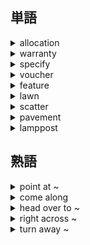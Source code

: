 ## 単語
<details><summary>allocation</summary><div>
割り当てる
</div></details>

<details><summary>warranty</summary><div>
保証
</div></details>

<details><summary>specify</summary><div>
～を述べる
</div></details>

<details><summary>voucher</summary><div>
保証人、券、領収書
</div></details>

<details><summary>feature</summary><div>
<V>～を呼び物とする
</div></details>

<details><summary>lawn</summary><div>
芝生
</div></details>

<details><summary>scatter</summary><div>
まき散らす
</div></details>

<details><summary>pavement</summary><div>
歩道
</div></details>

<details><summary>lamppost</summary><div>
街灯
</div></details>
  
## 熟語
<details><summary>point at ~</summary><div>
～を指す
</div></details>

<details><summary>come along</summary><div>
（計画などが）進む
</div></details>

<details><summary>head over to ~</summary><div>
～へ向かう
</div></details>

<details><summary>right across ~</summary><div>
～の真向かい
</div></details>

<details><summary>turn away ~</summary><div>
～を受け入れない
</div></details>
